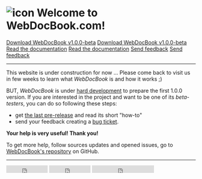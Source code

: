 ![icon](/webdocbook_assets/icons/webdocbook-144.png) Welcome to WebDocBook.com!
===============================================================================

<div class="text-center">
<a class="btn btn-primary btn-lg hidden-xs" href="http://github.com/wdbo/webdocbook/archive/v1.0.0-beta.tar.gz" role="button">Download WebDocBook v1.0.0-beta</a>
<a class="btn btn-primary visible-xs" href="http://github.com/wdbo/webdocbook/archive/v1.0.0-beta.tar.gz" role="button">Download WebDocBook v1.0.0-beta</a>
<a class="btn btn-info btn-lg hidden-xs" href="/documentation" role="button">Read the documentation</a>
<a class="btn btn-info visible-xs" href="/documentation" role="button">Read the documentation</a>
<a class="btn btn-info btn-lg hidden-xs" href="http://github.com/wdbo/webdocbook/issues" role="button">Send feedback</a>
<a class="btn btn-info visible-xs" href="http://github.com/wdbo/webdocbook/issues" role="button">Send feedback</a>
</div>

----

This website is under construction for now ... Please come back to visit us in few weeks
to learn what *WebDocBook* is and how it works ;)

BUT, *WebDocBook* is under [hard development](https://github.com/wdbo/webdocbook/commits/dev) 
to prepare the first 1.0.0 version. If you are interested in the project and want to be one of 
its *beta-testers*, you can do so following these steps:

-   get [the last pre-release](http://github.com/wdbo/webdocbook/releases) and read its
    short "how-to"
-   send your feedback creating a [bug ticket](http://github.com/wdbo/webdocbook/issues).

**Your help is very useful! Thank you!**

To get more help, follow sources updates and opened issues, go to
[WebDocBook's repository](http://github.com/wdbo/webdocbook) on GitHub.

----

<iframe src="http://ghbtns.com/github-btn.html?user=wdbo&repo=webdocbook&type=watch&count=true"
  allowtransparency="true" frameborder="0" scrolling="0" width="110" height="20"></iframe>
<iframe src="http://ghbtns.com/github-btn.html?user=wdbo&repo=webdocbook&type=fork&count=true"
  allowtransparency="true" frameborder="0" scrolling="0" width="110" height="20"></iframe>
<iframe src="http://ghbtns.com/github-btn.html?user=wdbo&repo=webdocbook&type=follow&count=true"
  allowtransparency="true" frameborder="0" scrolling="0" width="165" height="20"></iframe>

